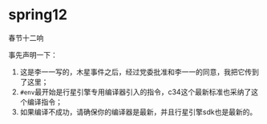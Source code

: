 # spring12
春节十二响

事先声明一下：
1. 这是李一一写的，木星事件之后，经过党委批准和李一一的同意，我把它传到了这里；
2. `#env`最开始是行星引擎专用编译器引入的指令，c34这个最新标准也采纳了这个编译指令；
3. 如果编译不成功，请确保你的编译器是最新，并且行星引擎sdk也是最新的。

